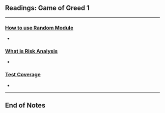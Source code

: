 ## Readings: Game of Greed 1
***

### [How to use Random Module](https://www.pythonforbeginners.com/random/how-to-use-the-random-module-in-python)
- 
### [What is Risk Analysis](https://www.edureka.co/blog/risk-analysis-in-software-testing/)
- 
### [Test Coverage](https://martinfowler.com/bliki/TestCoverage.html)
-
***
 ## End of Notes
